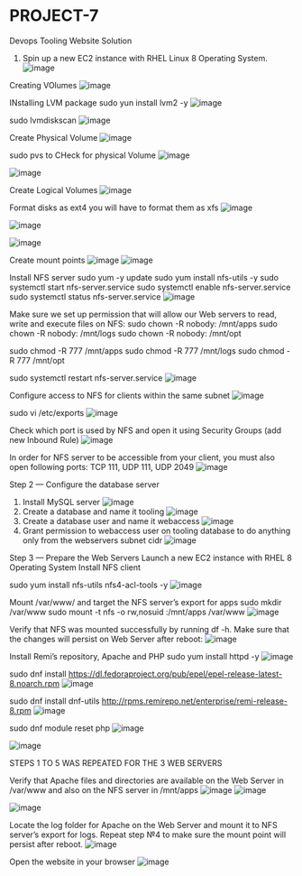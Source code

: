 # PROJECT-7
Devops Tooling Website Solution
1. Spin up a new EC2 instance with RHEL Linux 8 Operating System.
![image](https://user-images.githubusercontent.com/113097621/214419212-15bc8309-7288-4ff8-8f1c-19282114dba4.png)

Creating VOlumes
![image](https://user-images.githubusercontent.com/113097621/214422503-51e3265a-5d7b-495a-911b-7e6dffbcca04.png)

INstalling LVM package
sudo yun install lvm2 -y
![image](https://user-images.githubusercontent.com/113097621/214424883-907593da-a3b2-4b99-aeb0-cbe0b5f6803e.png)

sudo lvmdiskscan
![image](https://user-images.githubusercontent.com/113097621/214425400-0a96039d-2f53-42c4-a7be-c5f2d02f63be.png)

Create Physical Volume
![image](https://user-images.githubusercontent.com/113097621/214426424-9ebeaf11-3156-4f05-a26d-981eb83577a5.png)

sudo pvs to CHeck for physical Volume
![image](https://user-images.githubusercontent.com/113097621/214427878-04d834c0-5b68-473d-b4d1-942295a6291b.png)


![image](https://user-images.githubusercontent.com/113097621/214429217-430f0459-d74c-4874-9da6-12bcad1f09a3.png)

Create Logical Volumes
![image](https://user-images.githubusercontent.com/113097621/214431251-05ab5837-c785-4766-8ca7-67c60cc40dc4.png)

 Format disks as ext4 you will have to format them as xfs
 ![image](https://user-images.githubusercontent.com/113097621/214433127-291421bc-7bc7-40ae-8c4a-8aa22f51f5c5.png)

![image](https://user-images.githubusercontent.com/113097621/214433288-2c842d56-05a3-4e6d-9f3f-849152fadc6f.png)

![image](https://user-images.githubusercontent.com/113097621/214433393-d33ec360-63ca-4eb4-9aa6-dad5634ffe5c.png)

Create mount points 
![image](https://user-images.githubusercontent.com/113097621/214433920-2cd560b3-11ab-4eff-b601-ebad97295cec.png)
![image](https://user-images.githubusercontent.com/113097621/214434344-c7bb6871-0daf-4ef0-b849-203ebc852169.png)

Install NFS server
sudo yum -y update
sudo yum install nfs-utils -y
sudo systemctl start nfs-server.service
sudo systemctl enable nfs-server.service
sudo systemctl status nfs-server.service
![image](https://user-images.githubusercontent.com/113097621/214434907-0716947b-ebe0-4c29-ad14-93e76ec7bcbd.png)

Make sure we set up permission that will allow our Web servers to read, write and execute files on NFS:
sudo chown -R nobody: /mnt/apps
sudo chown -R nobody: /mnt/logs
sudo chown -R nobody: /mnt/opt

sudo chmod -R 777 /mnt/apps
sudo chmod -R 777 /mnt/logs
sudo chmod -R 777 /mnt/opt

sudo systemctl restart nfs-server.service
![image](https://user-images.githubusercontent.com/113097621/214442968-a16226e1-cba8-4068-a5bb-6ad17f208bbc.png)

Configure access to NFS for clients within the same subnet
![image](https://user-images.githubusercontent.com/113097621/214443132-fcfc5ed5-eaeb-4370-8221-e3f9a6e1a4a7.png)

sudo vi /etc/exports
![image](https://user-images.githubusercontent.com/113097621/214443289-fe809157-d6bb-4d2c-9d56-306a3f234682.png)

Check which port is used by NFS and open it using Security Groups (add new Inbound Rule)
![image](https://user-images.githubusercontent.com/113097621/214443480-2166fd23-c1c2-4f01-94e5-a84da0cdd5c0.png)

 In order for NFS server to be accessible from your client, you must also open following ports: TCP 111, UDP 111, UDP 2049
![image](https://user-images.githubusercontent.com/113097621/214444414-1cfd6414-94a8-4c31-b607-c60062ec6189.png)

Step 2 — Configure the database server
1. Install MySQL server
![image](https://user-images.githubusercontent.com/113097621/214448771-162f09e8-cae4-4ac6-a2ce-5c03bb0499a0.png)
2. Create a database and name it tooling
![image](https://user-images.githubusercontent.com/113097621/214449104-b768ae8b-b1ba-4318-8b81-8d95ff84c646.png)
3. Create a database user and name it webaccess
![image](https://user-images.githubusercontent.com/113097621/214450400-b9254ae5-c4ee-4833-9444-ca8830652740.png)
4. Grant permission to webaccess user on tooling database to do anything only from the webservers subnet cidr
![image](https://user-images.githubusercontent.com/113097621/214450543-1a0072f9-8d99-4928-b716-979f7a249aaa.png)


Step 3 — Prepare the Web Servers
Launch a new EC2 instance with RHEL 8 Operating System
Install NFS client

sudo yum install nfs-utils nfs4-acl-tools -y
![image](https://user-images.githubusercontent.com/113097621/214450699-8953f91b-b7a2-4f79-bb02-cedb36398df5.png)


Mount /var/www/ and target the NFS server’s export for apps
sudo mkdir /var/www
sudo mount -t nfs -o rw,nosuid <NFS-Server-Private-IP-Address>:/mnt/apps /var/www
![image](https://user-images.githubusercontent.com/113097621/214451028-c051a52c-b8b5-4ebf-9445-dca8f9f68753.png)
 
 Verify that NFS was mounted successfully by running df -h. Make sure that the changes will persist on Web Server after reboot:
 ![image](https://user-images.githubusercontent.com/113097621/214982273-c92cf69c-ebf3-4e1f-8b8e-3ef7bbcb60aa.png)

Install Remi’s repository, Apache and PHP
sudo yum install httpd -y
![image](https://user-images.githubusercontent.com/113097621/214984406-1c311f3a-e91e-413a-bc35-88f5dbe24dea.png)

sudo dnf install https://dl.fedoraproject.org/pub/epel/epel-release-latest-8.noarch.rpm
![image](https://user-images.githubusercontent.com/113097621/214984982-1c76d25c-1899-4c40-bc30-85a0cdda8a0d.png)

sudo dnf install dnf-utils http://rpms.remirepo.net/enterprise/remi-release-8.rpm
![image](https://user-images.githubusercontent.com/113097621/214984579-b93fcc24-1bb0-4718-a135-7eb054928420.png)

sudo dnf module reset php
![image](https://user-images.githubusercontent.com/113097621/214985376-ecb2322d-b661-48b6-a751-615001b06fa4.png)

![image](https://user-images.githubusercontent.com/113097621/214985656-52a383b1-df46-40a2-a8a9-cac2763848ff.png)
 
STEPS 1 TO 5 WAS REPEATED FOR THE 3 WEB SERVERS
 
 
Verify that Apache files and directories are available on the Web Server in /var/www and also on the NFS server in /mnt/apps
![image](https://user-images.githubusercontent.com/113097621/214992205-3b161c1b-a19d-49b3-8a5d-13d535d9c0ab.png)
![image](https://user-images.githubusercontent.com/113097621/214992258-c6056b08-f5bc-4dd8-ab3c-4147cf7bf574.png)
 
 ![image](https://user-images.githubusercontent.com/113097621/214992409-394c3ba2-fe69-4537-95d5-4d57e250a7da.png)
 
 Locate the log folder for Apache on the Web Server and mount it to NFS server’s export for logs. Repeat step №4 to make sure the mount point will persist after reboot.
 ![image](https://user-images.githubusercontent.com/113097621/214993443-1b499d1f-a0d3-4a03-ab49-cbea60185194.png)

 
 Open the website in your browser 
 ![image](https://user-images.githubusercontent.com/113097621/214998058-fa8f3c1d-f4f8-4a52-b02e-36a02d436e44.png)










